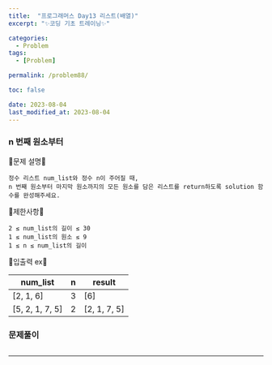 ```yaml
---
title:  "프로그래머스 Day13 리스트(배열)"
excerpt: "✨코딩 기초 트레이닝✨"

categories:
  - Problem
tags:
  - [Problem]

permalink: /problem88/

toc: false

date: 2023-08-04
last_modified_at: 2023-08-04
---
```


### n 번째 원소부터

💫문제 설명💫

```
정수 리스트 num_list와 정수 n이 주어질 때, 
n 번째 원소부터 마지막 원소까지의 모든 원소를 담은 리스트를 return하도록 solution 함수를 완성해주세요.
```

💫제한사항💫

```
2 ≤ num_list의 길이 ≤ 30
1 ≤ num_list의 원소 ≤ 9
1 ≤ n ≤ num_list의 길이
```

💫입출력 ex💫

|num_list|n|result|
|---|---|---|
|[2, 1, 6]|3|[6]|
|[5, 2, 1, 7, 5]|2|[2, 1, 7, 5]|

### 문제풀이

```java

```

<hr>

